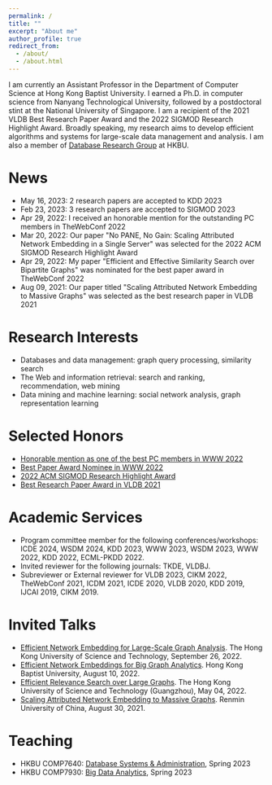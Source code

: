 ```yaml
---
permalink: /
title: ""
excerpt: "About me"
author_profile: true
redirect_from: 
  - /about/
  - /about.html
---
```


I am currently an Assistant Professor in the Department of Computer Science at Hong Kong Baptist University. I earned a Ph.D. in computer science from Nanyang Technological University, followed by a postdoctoral stint at the National University of Singapore. I am a recipient of the 2021 VLDB Best Research Paper Award and the 2022 SIGMOD Research Highlight Award. Broadly speaking, my research aims to develop efficient algorithms and systems for large-scale data management and analysis. I am also a member of [Database Research Group](https://www.comp.hkbu.edu.hk/~db/) at HKBU.

<!-- > I have 2 Ph.D. openings starting in Fall 2023. Please send [me](mailto:renchi@hkbu.edu.hk) your CV and transcripts, if you are interested. -->
<!-- > I am looking for Ph.D. students, research assistants, and visiting students. Please drop me an email, if you are interested. -->

<!-- UPDATE: I am actively looking for a tenure-track faculty position. Please find my C.V. [here](https://renchi.ac.cn/files/CV.pdf). -->

News
======
- May 16, 2023: 2 research papers are accepted to KDD 2023
- Feb 23, 2023: 3 research papers are accepted to SIGMOD 2023
- Apr 29, 2022: I received an honorable mention for the outstanding PC members in TheWebConf 2022
- Mar 20, 2022: Our paper "No PANE, No Gain: Scaling Attributed Network Embedding in a Single Server" was selected for the 2022 ACM SIGMOD Research Highlight Award
- Apr 29, 2022: My paper "Efficient and Effective Similarity Search over Bipartite Graphs" was nominated for the best paper award in TheWebConf 2022
- Aug 09, 2021: Our paper titled "Scaling Attributed Network Embedding to Massive Graphs" was selected as the best research paper in VLDB 2021

Research Interests
======
- Databases and data management: graph query processing, similarity search 
- The Web and information retrieval: search and ranking, recommendation, web mining
- Data mining and machine learning: social network analysis, graph representation learning

<!-- I welcome inquiries on potential collaborations on interesting topics. Note that, in the papers, every coauthor needs to make substantial contributions to qualify him/her for authorship, and the order of authors in the byline reflects the magnitude of contribution. -->

Selected Honors
======
- [Honorable mention as one of the best PC members in WWW 2022](https://www2022.thewebconf.org/awards/)
- [Best Paper Award Nominee in WWW 2022](https://www2022.thewebconf.org/accepted-papers/)
- [2022 ACM SIGMOD Research Highlight Award](https://sigmodrecord.org/issues/sigmod-record-march-2022/)
- [Best Research Paper Award in VLDB 2021](https://vldb.org/2021/?conference-awards)
<!-- - [ACM SIGMOD 2019 Travel Award](https://sigmod2019.org/grants) -->
<!-- - [10th Prize of KDD Cup 2020 AutoGraph](https://www.4paradigm.com/competition/kddcup2020) -->

Academic Services
======
- Program committee member for the following conferences/workshops: ICDE 2024, WSDM 2024, KDD 2023, WWW 2023, WSDM 2023, WWW 2022, KDD 2022, ECML-PKDD 2022.
- Invited reviewer for the following journals: TKDE, VLDBJ.
- Subreviewer or External reviewer for VLDB 2023, CIKM 2022, TheWebConf 2021, ICDM 2021, ICDE 2020, VLDB 2020, KDD 2019, IJCAI 2019, CIKM 2019.

Invited Talks
======
- [Efficient Network Embedding for Large-Scale Graph Analysis](). The Hong Kong University of Science and Technology, September 26, 2022.
- [Efficient Network Embeddings for Big Graph Analytics](). Hong Kong Baptist University, August 10, 2022.
- [Efficient Relevance Search over Large Graphs](). The Hong Kong University of Science and Technology (Guangzhou), May 04, 2022.
- [Scaling Attributed Network Embedding to Massive Graphs](). Renmin University of China, August 30, 2021.

Teaching
======
- HKBU COMP7640: [Database Systems & Administration](https://www.comp.hkbu.edu.hk/v1/file/course/COMP7640.pdf), Spring 2023
- HKBU COMP7930: [Big Data Analytics](https://www.comp.hkbu.edu.hk/v1/file/course/COMP7930.pdf), Spring 2023


<!-- Doctoral Thesis
======
[Efficient and Scalable Techniques for PageRank-based Graph Analytics](https://hdl.handle.net/10356/145185), Renchi Yang\\
Thesis Committee: [James Cheng](https://www.cse.cuhk.edu.hk/~jcheng), [George Fletcher](https://www.win.tue.nl/~gfletche) and [Ying Zhang](https://profiles.uts.edu.au/ying.zhang) -->
